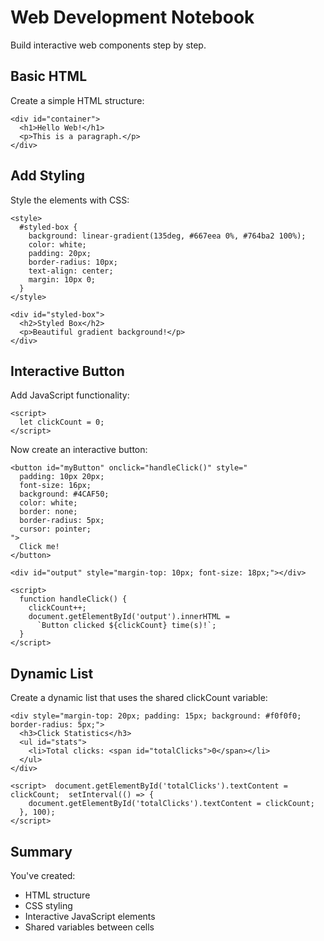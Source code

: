 # Web Development Notebook

Build interactive web components step by step.

## Basic HTML

Create a simple HTML structure:

```
<div id="container">
  <h1>Hello Web!</h1>
  <p>This is a paragraph.</p>
</div>
```

## Add Styling

Style the elements with CSS:

```
<style>
  #styled-box {
    background: linear-gradient(135deg, #667eea 0%, #764ba2 100%);
    color: white;
    padding: 20px;
    border-radius: 10px;
    text-align: center;
    margin: 10px 0;
  }
</style>

<div id="styled-box">
  <h2>Styled Box</h2>
  <p>Beautiful gradient background!</p>
</div>
```

## Interactive Button

Add JavaScript functionality:

```[readonly,mustExecute]
<script>
  let clickCount = 0;
</script>
```

Now create an interactive button:

```
<button id="myButton" onclick="handleClick()" style="
  padding: 10px 20px;
  font-size: 16px;
  background: #4CAF50;
  color: white;
  border: none;
  border-radius: 5px;
  cursor: pointer;
">
  Click me!
</button>

<div id="output" style="margin-top: 10px; font-size: 18px;"></div>

<script>
  function handleClick() {
    clickCount++;
    document.getElementById('output').innerHTML =
      `Button clicked ${clickCount} time(s)!`;
  }
</script>
```

## Dynamic List

Create a dynamic list that uses the shared clickCount variable:

```
<div style="margin-top: 20px; padding: 15px; background: #f0f0f0; border-radius: 5px;">
  <h3>Click Statistics</h3>
  <ul id="stats">
    <li>Total clicks: <span id="totalClicks">0</span></li>
  </ul>
</div>

<script>  document.getElementById('totalClicks').textContent = clickCount;  setInterval(() => {
    document.getElementById('totalClicks').textContent = clickCount;
  }, 100);
</script>
```

## Summary

You've created:

- HTML structure
- CSS styling
- Interactive JavaScript elements
- Shared variables between cells
